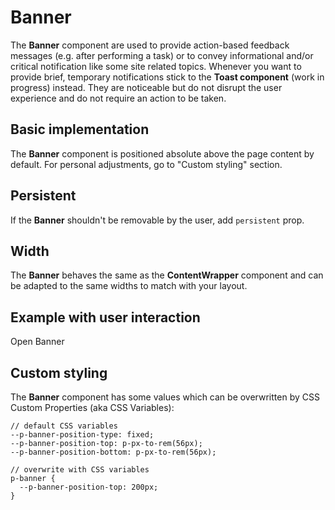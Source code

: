 # Banner
The **Banner** component are used to provide action-based feedback messages (e.g. after performing a task) or to convey informational and/or critical notification like some site related topics. 
Whenever you want to provide brief, temporary notifications stick to the **Toast component** (work in progress) instead. They are noticeable but do not disrupt the user experience and do not require an action to be taken.

## Basic implementation
The **Banner** component is positioned absolute above the page content by default. For personal adjustments, go to "Custom styling" section.

<Playground :themeable="true">
  <template #configurator>
    <select v-model="state">
      <option disabled>Select a state</option>
      <option value="neutral">Neutral</option>
      <option value="warning">Warning</option>
      <option value="error">Error</option>
    </select>
  </template>
  <template v-slot={theme}>
    <p-banner :state="state" :theme="theme">
      <span slot="title">Some banner title</span>
      <span slot="description">Some banner description. You can also add inline <a href="#">links</a> to route to another page.</span>
    </p-banner>
  </template>
</Playground>

## Persistent
If the **Banner** shouldn't be removable by the user, add `persistent` prop.

<Playground :themeable="true">
  <template v-slot={theme}>
    <p-banner persistent="true" :theme="theme">
      <span slot="title">Some banner title</span>
      <span slot="description">Some banner description.</span>
    </p-banner>
  </template>
</Playground>

## Width
The **Banner** behaves the same as the **ContentWrapper** component and can be adapted to the same widths to match with your layout.

<Playground :themeable="true">
  <template #configurator>
    <select v-model="width">
      <option disabled>Select a width</option>
      <option value="basic">Basic</option>
      <option value="extended">Extended</option>
      <option value="fluid">Fluid</option>
    </select>
  </template>
  <template v-slot={theme}>
    <p-banner :width="width" :theme="theme">
      <span slot="title">Some banner title</span>
      <span slot="description">Some banner description.</span>
    </p-banner>
  </template>
</Playground>

## Example with user interaction
<Playground>
  <p-button v-on:click="openBanner">Open Banner</p-button>
</Playground>

## Custom styling
The **Banner** component has some values which can be overwritten by CSS Custom Properties (aka CSS Variables):

``` 
// default CSS variables
--p-banner-position-type: fixed;
--p-banner-position-top: p-px-to-rem(56px);
--p-banner-position-bottom: p-px-to-rem(56px);

// overwrite with CSS variables
p-banner {
  --p-banner-position-top: 200px;
}

``` 


<style lang="scss">
  .code p-banner {
    --p-banner-position-type: static;
  }
</style>

<script lang="ts">
  import Vue from 'vue';
  import Component from 'vue-class-component';
  
  @Component
  export default class PlaygroundBanner extends Vue {
    public state: string = 'neutral';
    public width: string = 'basic';
    
    openBanner = () => {
      const el = document.createElement('div');
      el.innerHTML = `
      <p-banner>
        <span slot="title">Some banner title</span>
        <span slot="description">Some banner description.</span>
      </p-banner>
      `;
      document.getElementById('app').append(el);
    };
  
    mounted(): void {
      const banners = document.querySelectorAll('p-banner');
      banners.forEach((el) => el.addEventListener("dismiss", () => console.log("dismissed")));
    }
  }
</script>
